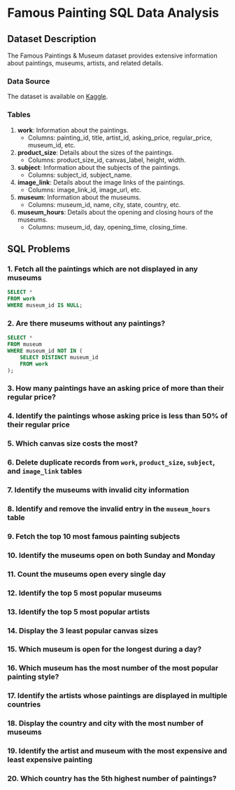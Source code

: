 
# Famous Painting SQL Data Analysis

## Dataset Description

The Famous Paintings & Museum dataset provides extensive information about paintings, museums, artists, and related details.

### Data Source

The dataset is available on [Kaggle](https://www.kaggle.com/datasets/mexwell/famous-paintings).

### Tables

1. **work**: Information about the paintings.
   - Columns: painting_id, title, artist_id, asking_price, regular_price, museum_id, etc.
2. **product_size**: Details about the sizes of the paintings.
   - Columns: product_size_id, canvas_label, height, width.
3. **subject**: Information about the subjects of the paintings.
   - Columns: subject_id, subject_name.
4. **image_link**: Details about the image links of the paintings.
   - Columns: image_link_id, image_url, etc.
5. **museum**: Information about the museums.
   - Columns: museum_id, name, city, state, country, etc.
6. **museum_hours**: Details about the opening and closing hours of the museums.
   - Columns: museum_id, day, opening_time, closing_time.

## SQL Problems

### 1. Fetch all the paintings which are not displayed in any museums

```sql
SELECT * 
FROM work
WHERE museum_id IS NULL;
```

### 2. Are there museums without any paintings?

```sql
SELECT * 
FROM museum 
WHERE museum_id NOT IN (
    SELECT DISTINCT museum_id 
    FROM work
);
```

### 3. How many paintings have an asking price of more than their regular price?

### 4. Identify the paintings whose asking price is less than 50% of their regular price

### 5. Which canvas size costs the most?

### 6. Delete duplicate records from `work`, `product_size`, `subject`, and `image_link` tables

### 7. Identify the museums with invalid city information

### 8. Identify and remove the invalid entry in the `museum_hours` table

### 9. Fetch the top 10 most famous painting subjects

### 10. Identify the museums open on both Sunday and Monday

### 11. Count the museums open every single day

### 12. Identify the top 5 most popular museums

### 13. Identify the top 5 most popular artists

### 14. Display the 3 least popular canvas sizes

### 15. Which museum is open for the longest during a day?

### 16. Which museum has the most number of the most popular painting style?

### 17. Identify the artists whose paintings are displayed in multiple countries

### 18. Display the country and city with the most number of museums

### 19. Identify the artist and museum with the most expensive and least expensive painting

### 20. Which country has the 5th highest number of paintings?

